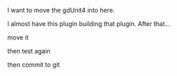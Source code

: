 I want to move the gdUnit4 into here.


I almost have this plugin building that plugin. After that...

move it

then test again

then commit to git
